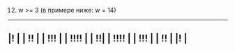 12.	w >= 3 (в примере ниже: w = 14)

 ------------ 
|!           |
| !!         |
|   !!!      |
|      !!!!  |
|          !!|
|      !!!!  |
|   !!!      |
| !!         |
|!           |
 ------------ 
